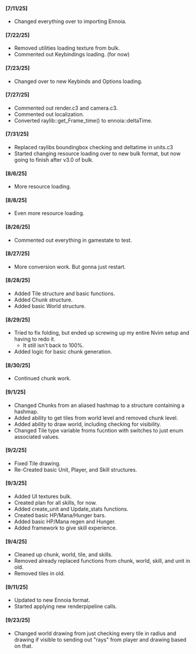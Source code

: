 
#### [7/11/25]
- Changed everything over to importing Ennoia.

#### [7/22/25]
- Removed utilities loading texture from bulk.
- Commented out Keybindings loading. (for now)

#### [7/23/25]
- Changed over to new Keybinds and Options loading.

#### [7/27/25]
- Commented out render.c3 and camera.c3.
- Commented out localization.
- Converted raylib::get_Frame_time() to ennoia::deltaTime.

#### [7/31/25]
- Replaced raylibs boundingbox checking and deltatime in units.c3
- Started changing resource loading over to new bulk format, but now going to finish after v3.0 of bulk.

#### [8/6/25]
- More resource loading.

#### [8/8/25]
- Even more resource loading.

#### [8/26/25]
- Commented out everything in gamestate to test.

#### [8/27/25]
- More conversion work. But gonna just restart.

#### [8/28/25]
- Added Tile structure and basic functions.
- Added Chunk structure.
- Added basic World structure.

#### [8/29/25]
- Tried to fix folding, but ended up screwing up my entire Nvim setup and having to redo it.
  - It still isn't back to 100%.
- Added logic for basic chunk generation.

#### [8/30/25]
- Continued chunk work.

#### [9/1/25]
- Changed Chunks from an aliased hashmap to a structure containing a hashmap.
- Added ability to get tiles from world level and removed chunk level.
- Added ability to draw world, including checking for visibility.
- Changed Tile type variable froms fucntion with switches to just enum associated values.

#### [9/2/25]
- Fixed Tile drawing.
- Re-Created basic Unit, Player, and Skill structures.

#### [9/3/25]
- Added UI textures bulk.
- Created plan for all skills, for now.
- Added create_unit and Update_stats functions.
- Created basic HP/Mana/Hunger bars.
- Added basic HP/Mana regen and Hunger.
- Added framework to give skill experience.

#### [9/4/25]
- Cleaned up chunk, world, tile, and skills.
- Removed already replaced functions from chunk, world, skill, and unit in old.
- Removed tiles in old.

#### [9/11/25]
- Updated to new Ennoia format.
- Started applying new renderpipeline calls.

#### [9/23/25]
- Changed world drawing from just checking every tile in radius and drawing if visible to sending out "rays" from player and drawing based on that.

